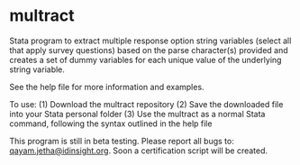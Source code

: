 # multract
Stata program to extract multiple response option string variables (select all that apply survey questions) based on the parse character(s) provided and creates a set of dummy variables for each unique value of the underlying string variable.

See the help file for more information and examples.

To use:
(1) Download the multract repository
(2) Save the downloaded file into your Stata personal folder
(3) Use the multract as a normal Stata command, following the syntax outlined in the help file

This program is still in beta testing. Please report all bugs to: qayam.jetha@idinsight.org. Soon a certification script will be created.

